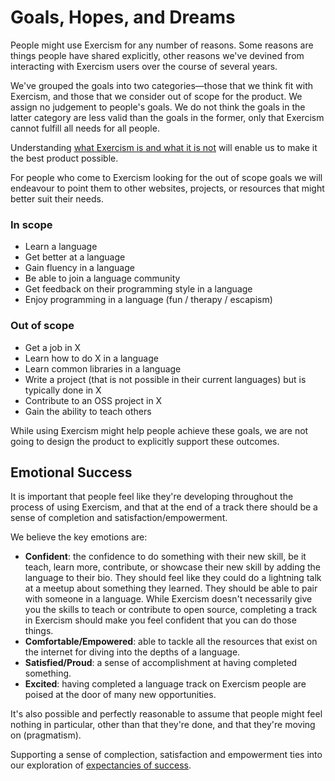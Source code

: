 # Goals, Hopes, and Dreams

People might use Exercism for any number of reasons. Some reasons are things people have shared explicitly, other reasons we've devined from interacting with Exercism users over the course of several years.

We've grouped the goals into two categories—those that we think fit with Exercism, and those that we consider out of scope for the product. We assign no judgement to people's goals. We do not think the goals in the latter category are less valid than the goals in the former, only that Exercism cannot fulfill all needs for all people.

Understanding [what Exercism is and what it is not](https://github.com/evazorro/docs/tree/2c664e0dbfe63365d694d7520f5303ec36c908a0/about/goals-of-exercism.md) will enable us to make it the best product possible.

For people who come to Exercism looking for the out of scope goals we will endeavour to point them to other websites, projects, or resources that might better suit their needs.

### In scope

* Learn a language
* Get better at a language
* Gain fluency in a language
* Be able to join a language community
* Get feedback on their programming style in a language
* Enjoy programming in a language \(fun / therapy / escapism\)

### Out of scope

* Get a job in X
* Learn how to do X in a language
* Learn common libraries in a language
* Write a project \(that is not possible in their current languages\) but is typically done in X
* Contribute to an OSS project in X
* Gain the ability to teach others

While using Exercism might help people achieve these goals, we are not going to design the product to explicitly support these outcomes.

## Emotional Success

It is important that people feel like they're developing throughout the process of using Exercism, and that at the end of a track there should be a sense of completion and satisfaction/empowerment.

We believe the key emotions are:

* **Confident**: the confidence to do something with their new skill, be it teach, learn more, contribute, or showcase their new skill by adding the language to their bio. They should feel like they could do a lightning talk at a meetup about something they learned. They should be able to pair with someone in a language. While Exercism doesn't necessarily give you the skills to teach or contribute to open source, completing a track in Exercism should make you feel confident that you can do those things.
* **Comfortable/Empowered**: able to tackle all the resources that exist on the internet for diving into the depths of a language.
* **Satisfied/Proud**: a sense of accomplishment at having completed something.
* **Excited**: having completed a language track on Exercism people are poised at the door of many new opportunities.

It's also possible and perfectly reasonable to assume that people might feel nothing in particular, other than that they're done, and that they're moving on \(pragmatism\).

Supporting a sense of complection, satisfaction and empowerment ties into our exploration of [expectancies of success](./#expectancies-of-success).


